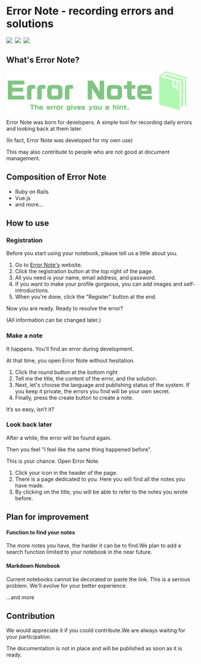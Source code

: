 # Error Note - recording errors and solutions
<img src="https://img.shields.io/github/commit-activity/y/k-kudo-hub/error_note_sample?color=yellow">&ensp;<img src="https://img.shields.io/github/last-commit/k-kudo-hub/error_note_sample">&ensp;<img src="https://img.shields.io/github/languages/top/k-kudo-hub/error_note_sample?color=red">


## What's Error Note?

![ErrorNote's logo](public/logo-large.png "logo")

Error Note was born for developers. A simple tool for recording daily errors and looking back at them later.

(In fact, Error Note was developed for my own use)

This may also contribute to people who are not good at document management.

## Composition of Error Note

* Ruby on Rails
* Vue.js
* and more...

## How to use

### Registration
Before you start using your notebook, please tell us a little about you.

1. Go to [Error Note's]() website.
1. Click the registration button at the top right of the page.
1. All you need is your name, email address, and password.
1. If you want to make your profile gorgeous, you can add images and self-introductions.
1. When you're done, click the "Register” button at the end.

Now you are ready. Ready to resolve the error?

(All information can be changed later.)

### Make a note
It happens. You'll find an error during development. 

At that time, you open Error Note without hesitation.

1. Click the round button at the bottom right
1. Tell me the title, the content of the error, and the solution.
1. Next, let's choose the language and publishing status of the system. If you keep it private, the errors you find will be your own secret.
1. Finally, press the create button to create a note.

It’s so easy, isn’t it?

### Look back later

After a while, the error will be found again.

Then you feel "I feel like the same thing happened before".

This is your chance. Open Error Note.

1. Click your icon in the header of the page.
1. There is a page dedicated to you. Here you will find all the notes you have made.
1. By clicking on the title, you will be able to refer to the notes you wrote before.

## Plan for improvement

#### Function to find your notes
The more notes you have, the harder it can be to find.We plan to add a search function limited to your notebook in the near future.

#### Markdown Notebook
Current notebooks cannot be decorated or paste the link. This is a serious problem.
We'll evolve for your better experience.

...and more

## Contribution
We would appreciate it if you could contribute.We are always waiting for your participation.

The documentation is not in place and will be published as soon as it is ready.
